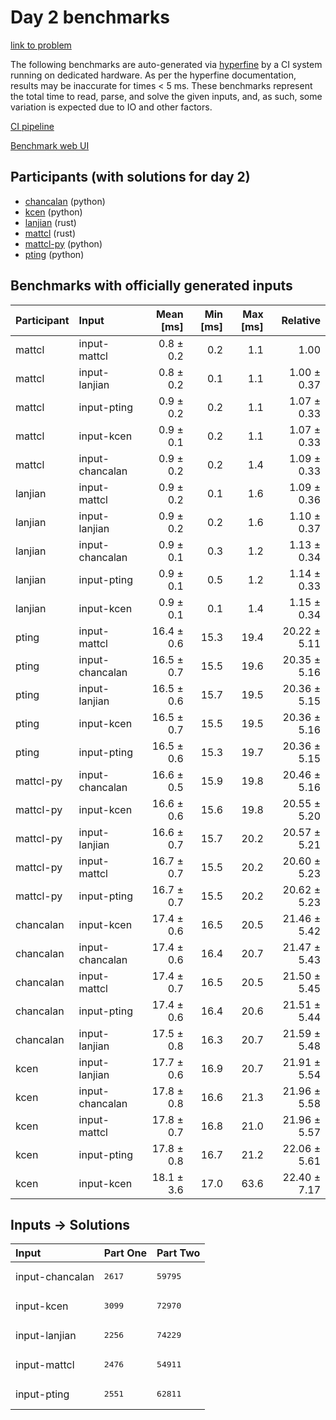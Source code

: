 # Day 2 benchmarks

[link to problem](https://adventofcode.com/2023/day/2)

The following benchmarks are auto-generated via
[hyperfine](https://github.com/sharkdp/hyperfine) by a CI system running on
dedicated hardware. As per the hyperfine documentation, results may be
inaccurate for times < 5 ms. These benchmarks represent the total time to read,
parse, and solve the given inputs, and, as such, some variation is expected due
to IO and other factors.

[CI pipeline](http://ci.papercode.net:8080/teams/main/pipelines/aoc2023)

[Benchmark web UI](https://aoc.ancalagon.black)


## Participants (with solutions for day 2)

- [chancalan](https://github.com/chancalan/aoc2023) (python)
- [kcen](https://github.com/kcen/aoc2023) (python)
- [lanjian](https://github.com/lanjian/aoc-2023) (rust)
- [mattcl](https://github.com/mattcl/aoc2023) (rust)
- [mattcl-py](https://github.com/mattcl/aoc2023-py) (python)
- [pting](https://github.com/pting/aoc2023) (python)


## Benchmarks with officially generated inputs

| Participant | Input | Mean [ms] | Min [ms] | Max [ms] | Relative |
|:---|:---|---:|---:|---:|---:|
| mattcl | input-mattcl | 0.8 ± 0.2 | 0.2 | 1.1 | 1.00 |
| mattcl | input-lanjian | 0.8 ± 0.2 | 0.1 | 1.1 | 1.00 ± 0.37 |
| mattcl | input-pting | 0.9 ± 0.2 | 0.2 | 1.1 | 1.07 ± 0.33 |
| mattcl | input-kcen | 0.9 ± 0.1 | 0.2 | 1.1 | 1.07 ± 0.33 |
| mattcl | input-chancalan | 0.9 ± 0.2 | 0.2 | 1.4 | 1.09 ± 0.33 |
| lanjian | input-mattcl | 0.9 ± 0.2 | 0.1 | 1.6 | 1.09 ± 0.36 |
| lanjian | input-lanjian | 0.9 ± 0.2 | 0.2 | 1.6 | 1.10 ± 0.37 |
| lanjian | input-chancalan | 0.9 ± 0.1 | 0.3 | 1.2 | 1.13 ± 0.34 |
| lanjian | input-pting | 0.9 ± 0.1 | 0.5 | 1.2 | 1.14 ± 0.33 |
| lanjian | input-kcen | 0.9 ± 0.1 | 0.1 | 1.4 | 1.15 ± 0.34 |
| pting | input-mattcl | 16.4 ± 0.6 | 15.3 | 19.4 | 20.22 ± 5.11 |
| pting | input-chancalan | 16.5 ± 0.7 | 15.5 | 19.6 | 20.35 ± 5.16 |
| pting | input-lanjian | 16.5 ± 0.6 | 15.7 | 19.5 | 20.36 ± 5.15 |
| pting | input-kcen | 16.5 ± 0.7 | 15.5 | 19.5 | 20.36 ± 5.16 |
| pting | input-pting | 16.5 ± 0.6 | 15.3 | 19.7 | 20.36 ± 5.15 |
| mattcl-py | input-chancalan | 16.6 ± 0.5 | 15.9 | 19.8 | 20.46 ± 5.16 |
| mattcl-py | input-kcen | 16.6 ± 0.6 | 15.6 | 19.8 | 20.55 ± 5.20 |
| mattcl-py | input-lanjian | 16.6 ± 0.7 | 15.7 | 20.2 | 20.57 ± 5.21 |
| mattcl-py | input-mattcl | 16.7 ± 0.7 | 15.5 | 20.2 | 20.60 ± 5.23 |
| mattcl-py | input-pting | 16.7 ± 0.7 | 15.5 | 20.2 | 20.62 ± 5.23 |
| chancalan | input-kcen | 17.4 ± 0.6 | 16.5 | 20.5 | 21.46 ± 5.42 |
| chancalan | input-chancalan | 17.4 ± 0.6 | 16.4 | 20.7 | 21.47 ± 5.43 |
| chancalan | input-mattcl | 17.4 ± 0.7 | 16.5 | 20.5 | 21.50 ± 5.45 |
| chancalan | input-pting | 17.4 ± 0.6 | 16.4 | 20.6 | 21.51 ± 5.44 |
| chancalan | input-lanjian | 17.5 ± 0.8 | 16.3 | 20.7 | 21.59 ± 5.48 |
| kcen | input-lanjian | 17.7 ± 0.6 | 16.9 | 20.7 | 21.91 ± 5.54 |
| kcen | input-chancalan | 17.8 ± 0.8 | 16.6 | 21.3 | 21.96 ± 5.58 |
| kcen | input-mattcl | 17.8 ± 0.7 | 16.8 | 21.0 | 21.96 ± 5.57 |
| kcen | input-pting | 17.8 ± 0.8 | 16.7 | 21.2 | 22.06 ± 5.61 |
| kcen | input-kcen | 18.1 ± 3.6 | 17.0 | 63.6 | 22.40 ± 7.17 |


## Inputs -> Solutions

| Input | Part One | Part Two |
|:---|:---|:---|
|input-chancalan|<pre>2617</pre>|<pre>59795</pre>|
|input-kcen|<pre>3099</pre>|<pre>72970</pre>|
|input-lanjian|<pre>2256</pre>|<pre>74229</pre>|
|input-mattcl|<pre>2476</pre>|<pre>54911</pre>|
|input-pting|<pre>2551</pre>|<pre>62811</pre>|